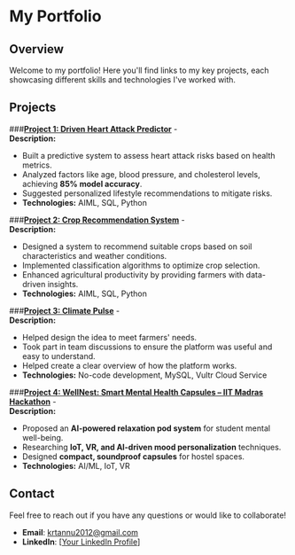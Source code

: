
# My Portfolio

## Overview
Welcome to my portfolio! Here you'll find links to my key projects, each showcasing different skills and technologies I've worked with.

## Projects  

###**[Project 1: Driven Heart Attack Predictor](https://github.com/krtannu2012/Heart-Attack-Prediction)** - <br>
**Description:**  
- Built a predictive system to assess heart attack risks based on health metrics.  
- Analyzed factors like age, blood pressure, and cholesterol levels, achieving **85% model accuracy**.  
- Suggested personalized lifestyle recommendations to mitigate risks.  
- **Technologies:** AIML, SQL, Python  

###**[Project 2: Crop Recommendation System](https://us-south.ml.cloud.ibm.com/ml/v4/deployments/75d13e93-c232-4409-a49a-94a966a05ccb/predictions?version=2021-05-01)** - <br>
**Description:**  
- Designed a system to recommend suitable crops based on soil characteristics and weather conditions.  
- Implemented classification algorithms to optimize crop selection.  
- Enhanced agricultural productivity by providing farmers with data-driven insights.  
- **Technologies:** AIML, SQL, Python  

###**[Project 3: Climate Pulse](https://github.com/krtannu/ClimatePulse.git)** - <br>
**Description:**  
- Helped design the idea to meet farmers' needs.  
- Took part in team discussions to ensure the platform was useful and easy to understand.  
- Helped create a clear overview of how the platform works.  
- **Technologies:** No-code development, MySQL, Vultr Cloud Service  

###**[Project 4: WellNest: Smart Mental Health Capsules – IIT Madras Hackathon](https://github.com/krtannu/ClimatePulse.git)** -<br> 
**Description:**  
- Proposed an **AI-powered relaxation pod system** for student mental well-being.  
- Researching **IoT, VR, and AI-driven mood personalization** techniques.  
- Designed **compact, soundproof capsules** for hostel spaces.  
- **Technologies:** AI/ML, IoT, VR  

## Contact  
Feel free to reach out if you have any questions or would like to collaborate!  

- **Email**: krtannu2012@gmail.com  
- **LinkedIn**: [[Your LinkedIn Profile](https://www.linkedin.com/in/kumari-tannu-938281295?utm_source=share&utm_campaign=share_via&utm_content=profile&utm_medium=android_app)]  


